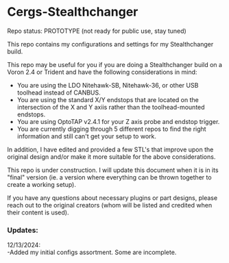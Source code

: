 # Cergs-Stealthchanger

Repo status: PROTOTYPE (not ready for public use, stay tuned)  

This repo contains my configurations and settings for my Stealthchanger build.  

This repo may be useful for you if you are doing a Stealthchanger build on a Voron 2.4 or Trident and have the following considerations in mind:  

- You are using the LDO Nitehawk-SB, Nitehawk-36, or other USB toolhead instead of CANBUS.
- You are using the standard X/Y endstops that are located on the intersection of the X and Y axiis rather than the toolhead-mounted endstops.
- You are using OptoTAP v2.4.1 for your Z axis probe and endstop trigger.
- You are currently digging through 5 different repos to find the right information and still can't get your setup to work.



In addition, I have edited and provided a few STL's that improve upon the original design and/or make it more suitable for the above considerations.  

This repo is under construction. I will update this document when it is in its "final" version (ie. a version where everything can be thrown together to create a working setup).  

If you have any questions about necessary plugins or part designs, please reach out to the original creators (whom will be listed and credited when their content is used).  

### Updates:

12/13/2024:  
-Added my initial configs assortment. Some are incomplete.  
